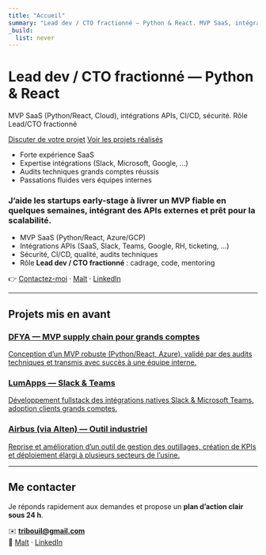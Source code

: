 ```yaml
---
title: "Accueil"
summary: "Lead dev / CTO fractionné — Python & React. MVP SaaS, intégrations APIs, cloud et sécurité."
_build:
  list: never
---
```


# Lead dev / CTO fractionné — Python & React

<div class="grid grid-2">
  <div class="card">
    <p>MVP SaaS (Python/React, Cloud), intégrations APIs, CI/CD, sécurité. Rôle Lead/CTO fractionné</p>
    <p>
      <a class="btn btn--primary" href="mailto:tribouil@gmail.com">Discuter de votre projet</a>
      <a class="btn btn--ghost" href="cases/">Voir les projets réalisés</a>
    </p>
  </div>
  <div class="card">
    <ul>
      <li>Forte expérience SaaS</li>
      <li>Expertise intégrations (Slack, Microsoft, Google, ...)</li>
      <li>Audits techniques grands comptes réussis</li>
      <li>Passations fluides vers équipes internes</li>
    </ul>
  </div>
</div>

### J’aide les **startups early-stage** à livrer un **MVP fiable** en quelques semaines, intégrant des **APIs externes** et prêt pour la **scalabilité**.  

- MVP SaaS (Python/React, Azure/GCP)  
- Intégrations APIs (SaaS, Slack, Teams, Google, RH, ticketing, ...)  
- Sécurité, CI/CD, qualité, audits techniques  
- Rôle **Lead dev / CTO fractionné** : cadrage, code, mentoring  

👉 [Contactez-moi](mailto:tribouil@gmail.com) · [Malt](https://www.malt.fr/profile/florenttribouilloy) · [LinkedIn](https://www.linkedin.com/in/florenttribouilloy)  

---

## Projets mis en avant

<div class="grid grid-2">
  <a class="card" href="/cases/dfya/">
    <h3>DFYA — MVP supply chain pour grands comptes</h3>
    <p>Conception d’un MVP robuste (Python/React, Azure), validé par des audits techniques et transmis avec succès à une équipe interne.</p>
  </a>
  <a class="card" href="/cases/lumapps-slack-teams/">
    <h3>LumApps — Slack & Teams</h3>
    <p>Développement fullstack des intégrations natives Slack & Microsoft Teams, adoption clients grands comptes.</p>
  </a>
  <a class="card" href="/cases/airbus/">
    <h3>Airbus (via Alten) — Outil industriel</h3>
    <p>Reprise et amélioration d’un outil de gestion des outillages, création de KPIs et déploiement élargi à plusieurs secteurs de l’usine.</p>
  </a>
</div>

---

## Me contacter  

Je réponds rapidement aux demandes et propose un **plan d’action clair sous 24 h**.  

✉️ **tribouil@gmail.com**  
🔗 [Malt](https://www.malt.fr/profile/florenttribouilloy) · [LinkedIn](https://www.linkedin.com/in/florenttribouilloy)  

